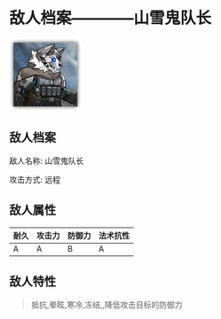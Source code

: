 # 敌人档案————山雪鬼队长

![山雪鬼队长](./eneIcons/山雪鬼队长.png)

## 敌人档案

敌人名称: 山雪鬼队长

攻击方式: 远程

## 敌人属性

| 耐久      | 攻击力  | 防御力 | 法术抗性 |
|---------|------|-----|------|
| A | A | B | A |

## 敌人特性
> 抵抗,晕眩,寒冷,冻结,,降低攻击目标的防御力
